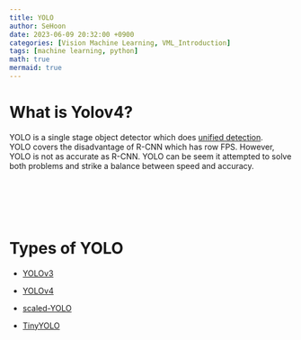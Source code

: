 ```yaml
---
title: YOLO
author: SeHoon
date: 2023-06-09 20:32:00 +0900
categories: [Vision Machine Learning, VML_Introduction]
tags: [machine learning, python]
math: true
mermaid: true
---
```


# What is Yolov4?

YOLO is a single stage object detector which does [unified detection]().<br>
YOLO covers the disadvantage of R-CNN which has row FPS. However, YOLO is not as accurate as R-CNN. YOLO can be seem it attempted to solve both problems and strike a balance between speed and accuracy.

<br><br><br><br>

# Types of YOLO

+ [YOLOv3]()

+ [YOLOv4]()

+ [scaled-YOLO]()

+ [TinyYOLO]()